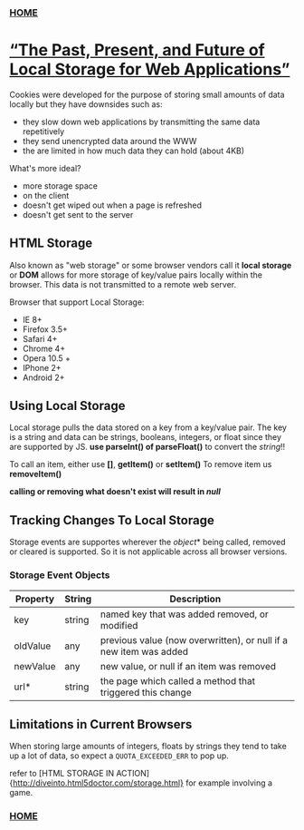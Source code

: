 ### [HOME](README.md)

# [“The Past, Present, and Future of Local Storage for Web Applications”](http://diveinto.html5doctor.com/storage.html)

Cookies were developed for the purpose of storing small amounts of data locally but they have downsides such as:

- they slow down web applications by transmitting the same data repetitively
- they send unencrypted data around the WWW
- the are limited in how much data they can hold (about 4KB)

What's more ideal?

- more storage space
- on the client
- doesn't get wiped out when a page is refreshed
- doesn't get sent to the server

## HTML Storage

Also known as "web storage" or some browser vendors call it **local storage** or **DOM** allows for more storage of key/value pairs locally within the browser. This data is not transmitted to a remote web server. 

Browser that support Local Storage:

- IE 8+
- Firefox 3.5+
- Safari 4+
- Chrome 4+
- Opera 10.5 +
- IPhone 2+
- Android 2+

## Using Local Storage

Local storage pulls the data stored on a key from a key/value pair. The key is a string and data can be strings, booleans, integers, or float since they are supported by JS. **use parseInt() of parseFloat()** to convert the *string*!!

To call an item, either use **[]**, **getItem()** or **setItem()**
To remove item us **removeItem()**

**calling or removing what doesn't exist will result in *null***

## Tracking Changes To Local Storage

Storage events are supportes wherever the *object** being called, removed or cleared is supported. So it is not applicable across all browser versions.

### Storage Event Objects

| Property | String | Description                                                       |
|----------|--------|-------------------------------------------------------------------|
| key      | string | named key that was added removed, or modified                     |
| oldValue | any    | previous value (now overwritten), or null if a new item was added |
| newValue | any    | new value, or null if an item was removed                         |
| url*     | string | the page which called a method that triggered this change         |

## Limitations in Current Browsers

When storing large amounts of integers, floats by strings they tend to take up a lot of data, so expect a ``QUOTA_EXCEEDED_ERR`` to pop up. 



refer to [HTML STORAGE IN ACTION]{http://diveinto.html5doctor.com/storage.html} for example involving a game.

### [HOME](README.md)